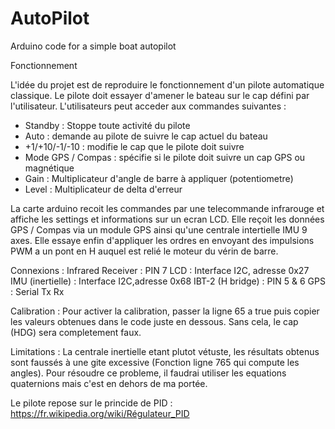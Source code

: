 # AutoPilot
Arduino code for a simple boat autopilot 


Fonctionnement

L'idée du projet est de reproduire le fonctionnement d'un pilote automatique classique. Le pilote doit essayer d'amener le bateau sur le cap défini par l'utilisateur. 
L'utilisateurs peut acceder aux commandes suivantes : 
- Standby : Stoppe toute activité du pilote
- Auto : demande au pilote de suivre le cap actuel du bateau 
- +1/+10/-1/-10 : modifie le cap que le pilote doit suivre
- Mode GPS / Compas : spécifie si le pilote doit suivre un cap GPS ou magnétique
- Gain : Multiplicateur d'angle de barre à appliquer (potentiometre) 
- Level : Multiplicateur de delta d'erreur

La carte arduino recoit les commandes par une telecommande infrarouge et affiche les settings et informations sur un ecran LCD. 
Elle reçoit les données GPS / Compas via un module GPS ainsi qu'une centrale intertielle IMU 9 axes. 
Elle essaye enfin d'appliquer les ordres en envoyant des impulsions PWM a un pont en H auquel est relié le moteur du vérin de barre. 

Connexions :
Infrared Receiver : PIN 7
LCD : Interface I2C, adresse 0x27
IMU (inertielle) : Interface I2C,adresse 0x68
IBT-2 (H bridge) : PIN 5 & 6 
GPS : Serial Tx Rx

Calibration : Pour activer la calibration, passer la ligne 65 a true puis copier les valeurs obtenues dans le code juste en dessous. 
Sans cela, le cap (HDG) sera completement faux. 

Limitations : 
La centrale inertielle etant plutot vétuste, les résultats obtenus sont faussés à une gite excessive (Fonction ligne 765 qui compute les angles). 
Pour résoudre ce probleme, il faudrai utiliser les equations quaternions mais c'est en dehors de ma portée. 

Le pilote repose sur le princide de PID : 
https://fr.wikipedia.org/wiki/Régulateur_PID





